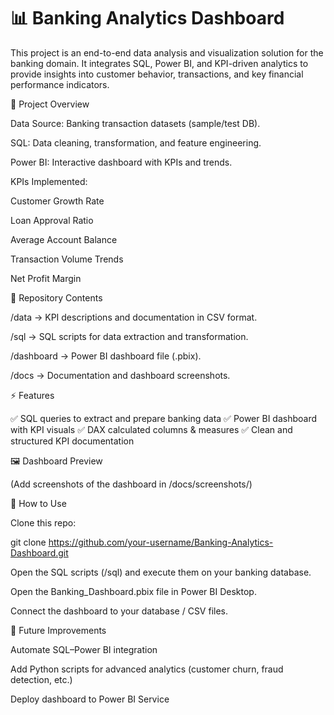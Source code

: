 # 📊 Banking Analytics Dashboard

This project is an end-to-end data analysis and visualization solution for the banking domain. It integrates SQL, Power BI, and KPI-driven analytics to provide insights into customer behavior, transactions, and key financial performance indicators.

🚀 Project Overview

Data Source: Banking transaction datasets (sample/test DB).

SQL: Data cleaning, transformation, and feature engineering.

Power BI: Interactive dashboard with KPIs and trends.

KPIs Implemented:

Customer Growth Rate

Loan Approval Ratio

Average Account Balance

Transaction Volume Trends

Net Profit Margin

📂 Repository Contents

/data → KPI descriptions and documentation in CSV format.

/sql → SQL scripts for data extraction and transformation.

/dashboard → Power BI dashboard file (.pbix).

/docs → Documentation and dashboard screenshots.

⚡ Features

✅ SQL queries to extract and prepare banking data
✅ Power BI dashboard with KPI visuals
✅ DAX calculated columns & measures
✅ Clean and structured KPI documentation

🖼 Dashboard Preview

(Add screenshots of the dashboard in /docs/screenshots/)

🔧 How to Use

Clone this repo:

git clone https://github.com/your-username/Banking-Analytics-Dashboard.git


Open the SQL scripts (/sql) and execute them on your banking database.

Open the Banking_Dashboard.pbix file in Power BI Desktop.

Connect the dashboard to your database / CSV files.

📌 Future Improvements

Automate SQL–Power BI integration

Add Python scripts for advanced analytics (customer churn, fraud detection, etc.)

Deploy dashboard to Power BI Service
